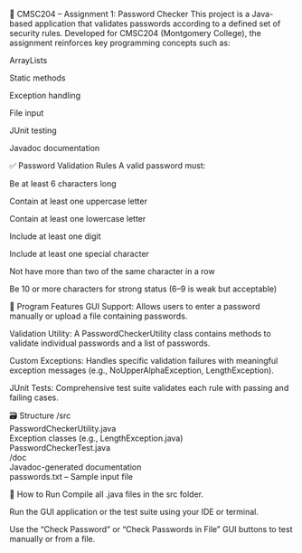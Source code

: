 🔐 CMSC204 – Assignment 1: Password Checker
This project is a Java-based application that validates passwords according to a defined set of security rules. Developed for CMSC204 (Montgomery College), the assignment reinforces key programming concepts such as:

ArrayLists

Static methods

Exception handling

File input

JUnit testing

Javadoc documentation

✅ Password Validation Rules
A valid password must:

Be at least 6 characters long

Contain at least one uppercase letter

Contain at least one lowercase letter

Include at least one digit

Include at least one special character

Not have more than two of the same character in a row

Be 10 or more characters for strong status (6–9 is weak but acceptable)

📄 Program Features
GUI Support: Allows users to enter a password manually or upload a file containing passwords.

Validation Utility: A PasswordCheckerUtility class contains methods to validate individual passwords and a list of passwords.

Custom Exceptions: Handles specific validation failures with meaningful exception messages (e.g., NoUpperAlphaException, LengthException).

JUnit Tests: Comprehensive test suite validates each rule with passing and failing cases.

🗃️ Structure
/src  
   PasswordCheckerUtility.java  
   Exception classes (e.g., LengthException.java)  
   PasswordCheckerTest.java  
/doc  
   Javadoc-generated documentation  
passwords.txt – Sample input file  

🧪 How to Run
Compile all .java files in the src folder.

Run the GUI application or the test suite using your IDE or terminal.

Use the “Check Password” or “Check Passwords in File” GUI buttons to test manually or from a file.

